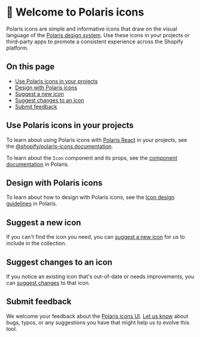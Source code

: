 # 👋 Welcome to Polaris icons

Polaris icons are simple and informative icons that draw on the visual language of the [Polaris design system](https://polaris.shopify.com). Use these icons in your projects or third-party apps to promote a consistent experience across the Shopify platform.

## On this page

- [Use Polaris icons in your projects](#use-polaris-icons-in-your-projects)
- [Design with Polaris icons](#design-with-polaris-icons)
- [Suggest a new icon](#suggest-a-new-icon)
- [Suggest changes to an icon](#suggest-changes-to-an-icon)
- [Submit feedback](#submit-feedback)

## Use Polaris icons in your projects

To learn about using Polaris icons with [Polaris React](https://github.com/Shopify/polaris-react) in your projects, see the [@shopify/polaris-icons documentation](https://github.com/Shopify/polaris-icons/tree/master/packages/polaris-icons).

To learn about the `Icon` component and its props, see the [component documentation](https://polaris.shopify.com/components/images-and-icons/icon) in Polaris.

## Design with Polaris icons

To learn about how to design with Polaris icons, see the [Icon design guidelines](https://polaris.shopify.com/design/icons) in Polaris.

## Suggest a new icon

If you can't find the icon you need, you can [suggest a new icon](https://github.com/Shopify/polaris-icons/issues/new?assignees=&labels=New&template=submit-a-new-icon.md&title=%5BSubmission%5D+Icon+name) for us to include in the collection.

## Suggest changes to an icon

If you notice an existing icon that's out-of-date or needs improvements, you can [suggest changes](https://github.com/Shopify/polaris-icons/issues/new?assignees=&labels=Update&template=submit-changes-to-an-existing-icon.md&title=%5BSubmission%5D) to that icon.

## Submit feedback

We welcome your feedback about the [Polaris icons UI](https://polaris-icons.shopify.com/). [Let us know](https://github.com/Shopify/polaris-icons/issues/new?assignees=HYPD&labels=&template=feedback-for-polaris-icons-ui.md&title=%5BFeedback%5D) about bugs, typos, or any suggestions you have that might help us to evolve this tool.
